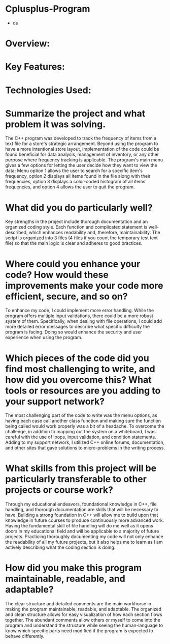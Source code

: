 # Cplusplus-Program
 -  ds

# Overview:

# Key Features:

# Technologies Used:



# Summarize the project and what problem it was solving.
The C++ program was developed to track the frequency of items from a text file for a store's strategic arrangement. Beyond using the program to 
have a more intentional store layout, implementation of the code could be found beneficial for data analysis, management of inventory, or any other
purpose where frequency tracking is applicable. The program's main menu gives a few options for letting the user decide how they want to view the data:
Menu option 1 allows the user to search for a specific item's frequency, option 2 displays all items found in the file along with their frequencies, 
option 3 displays a color-coded histogram of all items' frequencies, and option 4 allows the user to quit the program.

# What did you do particularly well?
Key strengths in the project include thorough documentation and an organized coding style. Each function and complicated statement is well-described,
which enhances readability and, therefore, maintainability. The script is organized into 3 files (4 files if you count the temporary test text file) so
that the main logic is clear and adheres to good practices.

# Where could you enhance your code? How would these improvements make your code more efficient, secure, and so on?
To enhance my code, I could implement more error handling. While the program offers multiple input validations, there could be a more robust system of them.
Specifically, when dealing with file operations, I could add more detailed error messages to describe what specific difficulty the program is facing. Doing so 
would enhance the security and user experience when using the program.

# Which pieces of the code did you find most challenging to write, and how did you overcome this? What tools or resources are you adding to your support network?
The most challenging part of the code to write was the menu options, as having each case call another class function and making sure the function being called
would work properly was a bit of a headache. To overcome the challenge, in addition to mapping out the system on a whiteboard, I was careful with the use of loops, input validation, and condition statements. Adding to my support network, I utilized C++ online forums, documentation, and other sites that gave solutions to micro-problems in the writing process.

# What skills from this project will be particularly transferable to other projects or course work?
Through my educational endeavors, foundational knowledge in C++, file handling, and thorough documentation are skills that will be necessary to have. Building a strong foundation in C++ will allow me to build upon that knowledge in future courses to produce continuously more advanced work. Having the fundamental skill of file handling will do me well as it opens doors in my educational field and will be applicable to a majority of future projects. Practicing thoroughly documenting 
my code will not only enhance the readability of all my future projects, but it also helps me to learn as I am actively describing what the coding section is doing.

# How did you make this program maintainable, readable, and adaptable?
The clear structure and detailed comments are the main workhorse in making the program maintainable, readable, and adaptable. The organized and clean structure
allows for easy visualization of how each section flows together. The abundant comments allow others or myself to come into the program and understand the structure while seeing the human-language to know which specific parts need modified if the program is expected to behave differently.
